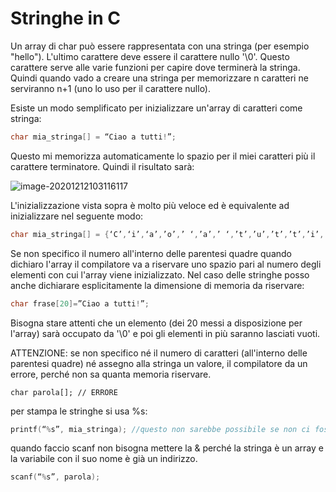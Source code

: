 # Stringhe in C

Un array di char può essere rappresentata con una stringa (per esempio "hello"). L'ultimo carattere deve essere il carattere nullo '\0'. Questo carattere serve alle varie funzioni per capire dove terminerà la stringa. Quindi quando vado a creare una stringa per memorizzare n caratteri ne serviranno n+1 (uno lo uso per il carattere nullo).

Esiste un modo semplificato per inizializzare un'array di caratteri come stringa: 

```c++
char mia_stringa[] = “Ciao a tutti!”;
```

Questo mi memorizza automaticamente lo spazio per il miei caratteri più il carattere terminatore. Quindi il risultato sarà: 

![image-20201212103116117](C:\Users\stefi\AppData\Roaming\Typora\typora-user-images\image-20201212103116117.png)

L'inizializzazione vista sopra è molto più veloce ed è equivalente ad inizializzare nel seguente modo: 

```c++
char mia_stringa[] = {‘C’,‘i’,‘a’,’o’,’ ‘,’a’,’ ‘,’t’,’u’,’t’,’t’,’i’,’!’,’\0’};
```

Se non specifico il numero all'interno delle parentesi quadre quando dichiaro l'array il compilatore va a riservare uno spazio pari al numero degli elementi con cui l'array viene inizializzato. Nel caso delle stringhe posso anche dichiarare esplicitamente la dimensione di memoria da riservare: 

```c++
char frase[20]=”Ciao a tutti!”;
```

Bisogna stare attenti che un elemento (dei 20 messi a disposizione per l'array) sarà occupato da '\0' e poi gli elementi in più saranno lasciati vuoti. 

ATTENZIONE: se non specifico né il numero di caratteri (all'interno delle parentesi quadre) né assegno alla stringa un valore, il compilatore da un errore, perché non sa quanta memoria riservare.

```
char parola[]; // ERRORE
```

per stampa le stringhe si usa %s:

```c++
printf(“%s”, mia_stringa); //questo non sarebbe possibile se non ci fosse il carattere terminatore perché non saprei dove fermarmi 
```

quando faccio scanf non bisogna mettere la & perché la stringa è un array e la variabile con il suo nome è già un indirizzo.

```c++
scanf(“%s”, parola);
```

